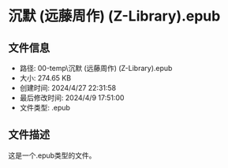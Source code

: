 ﻿# 沉默 (远藤周作) (Z-Library).epub

## 文件信息
- 路径: 00-temp\沉默 (远藤周作) (Z-Library).epub
- 大小: 274.65 KB
- 创建时间: 2024/4/27 22:31:58
- 最后修改时间: 2024/4/9 17:51:00
- 文件类型: .epub

## 文件描述
这是一个.epub类型的文件。

